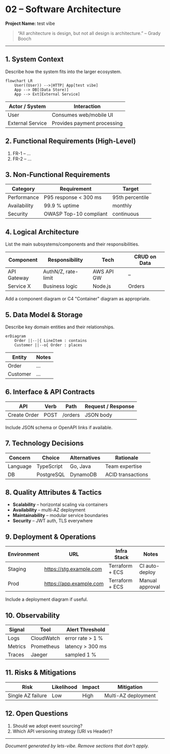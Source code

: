 # 02 – Software Architecture

**Project Name:** test vibe

> “All architecture is design, but not all design is architecture.” – Grady Booch

---

## 1. System Context

Describe how the system fits into the larger ecosystem.

```mermaid
flowchart LR
    User((User)) -->|HTTP| App[test vibe]
    App --> DB[(Data Store)]
    App --> Ext[External Service]
```

| Actor / System   | Interaction                 |
| ---------------- | --------------------------- |
| User             | Consumes web/mobile UI      |
| External Service | Provides payment processing |

## 2. Functional Requirements (High-Level)

1. FR-1 – …
2. FR-2 – …

## 3. Non-Functional Requirements

| Category     | Requirement            | Target          |
| ------------ | ---------------------- | --------------- |
| Performance  | P95 response < 300 ms  | 95th percentile |
| Availability | 99.9 % uptime          | monthly         |
| Security     | OWASP Top-10 compliant | continuous      |

## 4. Logical Architecture

List the main subsystems/components and their responsibilities.

| Component   | Responsibility      | Tech       | CRUD on Data |
| ----------- | ------------------- | ---------- | ------------ |
| API Gateway | AuthN/Z, rate-limit | AWS API GW | –            |
| Service X   | Business logic      | Node.js    | Orders       |

Add a component diagram or C4 "Container" diagram as appropriate.

## 5. Data Model & Storage

Describe key domain entities and their relationships.

```mermaid
erDiagram
    Order ||--|{ LineItem : contains
    Customer ||--o{ Order : places
```

| Entity   | Notes |
| -------- | ----- |
| Order    | …     |
| Customer | …     |

## 6. Interface & API Contracts

| API          | Verb | Path    | Request / Response |
| ------------ | ---- | ------- | ------------------ |
| Create Order | POST | /orders | JSON body          |

Include JSON schema or OpenAPI links if available.

## 7. Technology Decisions

| Concern  | Choice     | Alternatives | Rationale         |
| -------- | ---------- | ------------ | ----------------- |
| Language | TypeScript | Go, Java     | Team expertise    |
| DB       | PostgreSQL | DynamoDB     | ACID transactions |

## 8. Quality Attributes & Tactics

- **Scalability** – horizontal scaling via containers
- **Availability** – multi-AZ deployment
- **Maintainability** – modular service boundaries
- **Security** – JWT auth, TLS everywhere

## 9. Deployment & Operations

| Environment | URL                     | Infra Stack     | Notes           |
| ----------- | ----------------------- | --------------- | --------------- |
| Staging     | https://stg.example.com | Terraform + ECS | CI auto-deploy  |
| Prod        | https://app.example.com | Terraform + ECS | Manual approval |

Include a deployment diagram if useful.

## 10. Observability

| Signal  | Tool       | Alert Threshold  |
| ------- | ---------- | ---------------- |
| Logs    | CloudWatch | error rate > 1 % |
| Metrics | Prometheus | latency > 300 ms |
| Traces  | Jaeger     | sampled 1 %      |

## 11. Risks & Mitigations

| Risk              | Likelihood | Impact | Mitigation          |
| ----------------- | ---------- | ------ | ------------------- |
| Single AZ failure | Low        | High   | Multi-AZ deployment |

## 12. Open Questions

1. Should we adopt event sourcing?
2. Which API versioning strategy (URI vs Header)?

---

_Document generated by lets-vibe. Remove sections that don't apply._
